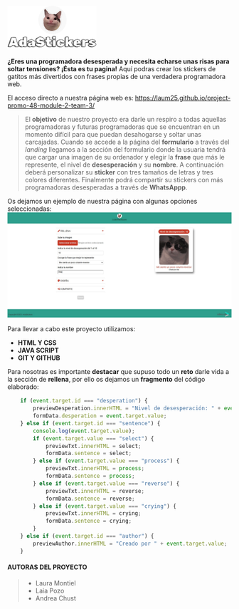 <img src="./public/images/logo.png" alt="drawing" width="200"/>

**¿Eres una programadora desesperada y necesita echarse unas risas para soltar tensiones? ¡Ésta es tu pagina!** 
Aquí podras crear los stickers de gatitos más divertidos con frases propias de una verdadera programadora web.

El acceso directo a nuestra página web es: https://laum25.github.io/project-promo-48-module-2-team-3/

>El **objetivo** de nuestro proyecto era darle un respiro a todas aquellas programadoras y futuras programadoras que se encuentran en un momento difícil para que puedan desahogarse y soltar unas carcajadas. Cuando se accede a la página del **formulario** a través del *landing* llegamos a la sección del formulario donde la usuaria tendrá que cargar una imagen de su ordenador y elegir la **frase** que más le represente, el nivel de **desesperación** y su **nombre**. A continuación deberá personalizar su **sticker** con tres tamaños de letras y tres colores diferentes. Finalmente podrá compartir su stickers con más programadoras desesperadas a través de **WhatsAppp**.

Os dejamos un ejemplo de nuestra página con algunas opciones seleccionadas:
![ejemplo página del proyecto](./public/images/Proyecto%20readme.jpg)

Para llevar a cabo este proyecto utilizamos:
- **HTML Y CSS**
- **JAVA SCRIPT**
- **GIT Y GITHUB**

Para nosotras es importante **destacar** que supuso todo un **reto** darle vida a la sección de **rellena**, por ello os dejamos un **fragmento** del código elaborado:

```js
    if (event.target.id === "desperation") {
        previewDesperation.innerHTML = "Nivel de desesperación: " + event.target.value;
        formData.desperation = event.target.value;
    } else if (event.target.id === "sentence") {
        console.log(event.target.value);
        if (event.target.value === "select") {
            previewTxt.innerHTML = select;
            formData.sentence = select;
        } else if (event.target.value === "process") {
            previewTxt.innerHTML = process;
            formData.sentence = process;
        } else if (event.target.value === "reverse") {
            previewTxt.innerHTML = reverse;
            formData.sentence = reverse;
        } else if (event.target.value === "crying") {
            previewTxt.innerHTML = crying;
            formData.sentence = crying;
        }
    } else if (event.target.id === "author") {
        previewAuthor.innerHTML = "Creado por " + event.target.value;
    }
   ```
   #### AUTORAS DEL PROYECTO
   >- Laura Montiel
   >- Laia Pozo
   >- Andrea Chust

